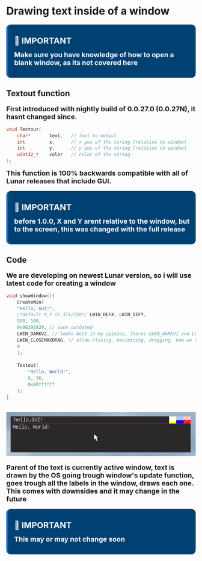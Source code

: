 # Drawing text inside of a window

<div style="
    background-color:#004173;
    border-left: 5px solid #0066cc;
    color: #ffffff;
    border-radius: 12px;
    padding: 16px;
    margin: 16px 0;
    box-shadow: 0 2px 8px rgba(255, 255, 255, 0.1);
">

<span style="font-size:22px ; font-weight: bold;">🔷 IMPORTANT</span>

<span style="font-size:18px ; font-weight: bold;">Make sure you have knowledge of how to open a blank window, as its not covered here</span>


</div>

## Textout function
<span style="font-size:18px ; font-weight: bold;">First introduced with nightly build of 0.0.27.0 (0.0.27N), it hasnt changed since.</span>

```c
void Textout(
    char*       text,   // text to output                               [0.0.27N]
    int         x,      // x pos of the string (relative to window)     [0.0.27N]
    int         y,      // y pos of the string (relative to window)     [0.0.27N]
    uint32_t    color   // color of the string                          [0.0.27N] (doesnt do anything in 0.0.27)
);

```

<span style="font-size:18px ; font-weight: bold;">This function is 100% backwards compatible with all of Lunar releases that include GUI.</span>
<div style="
    background-color:#004173;
    border-left: 5px solid #0066cc;
    color: #ffffff;
    border-radius: 12px;
    padding: 16px;
    margin: 16px 0;
    box-shadow: 0 2px 8px rgba(255, 255, 255, 0.1);
">

<span style="font-size:22px ; font-weight: bold;">🔷 IMPORTANT</span>

<span style="font-size:18px ; font-weight: bold;">before 1.0.0, X and Y arent relative to the window, but to the screen, this was changed with the full release</span>
</div>

## Code
<span style="font-size:18px ; font-weight: bold;">We are developing on newest Lunar version, so i will use latest code for creating a window</span>

```c
void showWindow(){
    CreateWin(
    "Hello, GUI!", 
    /*default X,Y is 371/158*/ LWIN_DEFX, LWIN_DEFY, 
    500, 100,
    0x00292929, // soon outdated
    LWIN_DARKV2, // looks best in my opinion, theres LWIN_DARKV1 and LWIN_FROST
    LWIN_CLOSEMAXDRAG, // allow closing, maximizing, dragging, now we can go and disable those stuff (LWIN_CLOSEMAX) // disable drag (LWIN_CLOSEDRAG) // disable maximizing (LWIN_DRAG) // only allow drag
    0
    );

    Textout(
        "Hello, World!",
        6, 36,
        0x00ffffff
    );
}
```
<br>
<img src="textout.png">
<br><br>
<span style="font-size:18px ; font-weight: bold;">Parent of the text is currently active window, text is drawn by the OS going trough window's update function, goes trough all the labels in the window, draws each one. This comes with downsides and it may change in the future</span>

<div style="
    background-color:#004173;
    border-left: 5px solid #0066cc;
    color: #ffffff;
    border-radius: 12px;
    padding: 16px;
    margin: 16px 0;
    box-shadow: 0 2px 8px rgba(255, 255, 255, 0.1);
">

<span style="font-size:22px ; font-weight: bold;">🔷 IMPORTANT</span>

<span style="font-size:18px ; font-weight: bold;">This may or may not change soon</span>

</div>